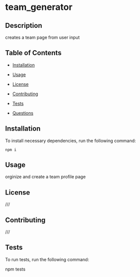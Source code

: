 
# team_generator

## Description

creates a team page from user input 

## Table of Contents 

* [Installation](#installation)

* [Usage](#usage)

* [License](#license)

* [Contributing](#contributing)

* [Tests](#tests)

* [Questions](#questions)

## Installation

To install necessary dependencies, run the following command:

```
npm i
```

## Usage

orginize and create a team profile page

## License

///
  
## Contributing

///

## Tests

To run tests, run the following command:

npm tests



